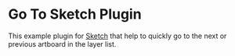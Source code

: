 # Go To Sketch Plugin

This example plugin for [Sketch](https://www.sketchapp.com) that help to quickly go to the next or previous artboard in the layer list.